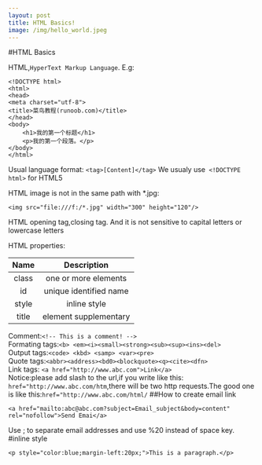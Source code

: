 ```yaml
---
layout: post
title: HTML Basics!
image: /img/hello_world.jpeg
---
```

#HTML Basics

HTML,```HyperText Markup Language```.
E.g:
~~~
<!DOCTYPE html>
<html>
<head>
<meta charset="utf-8">
<title>菜鸟教程(runoob.com)</title>
</head>
<body>
    <h1>我的第一个标题</h1>
    <p>我的第一个段落。</p>
</body>
</html>
~~~

Usual language format:
```<tag>[Content]</tag>```
We usualy use``` <!DOCTYPE html>``` for HTML5

HTML image is not in the same path with *.jpg:
~~~
<img src="file:///f:/*.jpg" width="300" height="120"/>
~~~
HTML opening tag,closing tag.
And it is not sensitive to capital letters or lowercase letters

HTML properties:

| Name | Description |
| :---: | :---: |
| class | one or more elements |
| id | unique identified name |
| style | inline style |
| title | element supplementary |

Comment:```<!-- This is a comment! -->```<br>
Formating tags:```<b> <em><i><small><strong><sub><sup><ins><del>```<br>
Output tags:```<code> <kbd> <samp> <var><pre>```<br>
Quote tags:```<abbr><address><bd0><blockquote><q><cite><dfn>```<br>
Link tags:
```<a href="http://www.abc.com">Link</a>```<br>
Notice:please add slash to the url,if you write like this:<br>```href="http://www.abc.com/htm```,there will be two http requests.The good one is like this:```href="http://www.abc.com/html/```
##How to create email link
~~~
<a href="mailto:abc@abc.com?subject=Email_subject&body=content" rel="nofollow">Send Emai</a>
~~~
Use ; to separate email addresses and use %20 instead of space key.
#inline style
~~~
<p style="color:blue;margin-left:20px;">This is a paragraph.</p>
~~~



